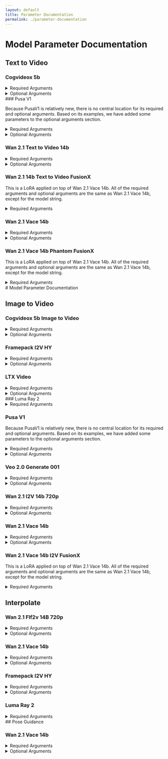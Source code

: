 ```yaml
---
layout: default
title: Parameter Documentation
permalink: ./parameter-documentation
---
```


# Model Parameter Documentation

## Text to Video

### Cogvideox 5b

<details>
    <summary>Required Arguments</summary>
    <table>
        <thead>
            <tr>
                <th>Name</th>
                <th>Type</th>
            <th>Description</th>
            </tr>
        </thead>
        <tbody>
            <tr>
            <td>prompt</td>
            <td>string</td>
            <td>Text prompt to guide generation</td>
            </tr>
            <tr>
            <td>model</td>
            <td>string</td>
            <td>"cogvideox-5b"</td>
            </tr>
        </tbody>
    </table>
</details>
<details>
    <summary>Optional Arguments</summary>
    <table>
        <thead>
            <tr>
            <th>Name</th>
            <th>Type</th>
            <th>Default Value</th>
            <th>Description</th>
            </tr>
        </thead>
        <tbody>
            <tr>
            <td>negative_prompt</td>
            <td>string</td>
            <td>""</td>
            <td>The prompt or prompts not to guide video generation. Ignored if guidance_scale is less than 1.</td>
            </tr>
            <tr>
            <td>height</td>
            <td>int</td>
            <td>480</td>
            <td>The height in pixels of the generated video.</td>
            </tr>
            <tr>
            <td>width</td>
            <td>int</td>
            <td>720</td>
            <td>The width in pixels of the generated video.</td>
            </tr>
            <tr>
            <td>num_frames</td>
            <td>int</td>
            <td>48</td>
            <td>Number of frames to generate.</td>
            </tr>
            <tr>
            <td>num_inference_steps</td>
            <td>int</td>
            <td>50</td>
            <td>The number of denoising steps. More steps can improve quality but are slower.</td>
            </tr>
            <tr>
            <td>timesteps</td>
            <td>list</td>
            <td></td>
            <td>Custom timesteps to use for the denoising process, must be in descending order.</td>
            </tr>
            <tr>
            <td>guidance_scale</td>
            <td>float</td>
            <td>7.0</td>
            <td>Classifier-Free Diffusion guidance scale. Higher values align the video more closely with the prompt.</td>
            </tr>
            <tr>
            <td>num_videos_per_prompt</td>
            <td>int</td>
            <td>1</td>
            <td>The number of videos to generate for each prompt.<br><br><strong>Note:</strong> Tio Magic Animation Framework currently only supports 1 video output</td>
            </tr>
            <tr>
            <td>generator</td>
            <td>torch.Generator</td>
            <td></td>
            <td>A torch.Generator or List[torch.Generator] to make generation deterministic.</td>
            </tr>
            <tr>
            <td>latents</td>
            <td>torch.FloatTensor</td>
            <td></td>
            <td>Pre-generated noisy latents to be used as inputs for generation.</td>
            </tr>
            <tr>
            <td>prompt_embeds</td>
            <td>torch.FloatTensor</td>
            <td></td>
            <td>Pre-generated text embeddings, used as an alternative to the 'prompt' argument.</td>
            </tr>
            <tr>
            <td>negative_prompt_embeds</td>
            <td>torch.FloatTensor</td>
            <td></td>
            <td>Pre-generated negative text embeddings, used as an alternative to the 'negative_prompt' argument.</td>
            </tr>
            <tr>
            <td>output_type</td>
            <td>str</td>
            <td>pil</td>
            <td>The output format of the generated video. Choose between 'pil' or 'np.array'.</td>
            </tr>
            <tr>
            <td>return_dict</td>
            <td>bool</td>
            <td>True</td>
            <td>Whether to return a StableDiffusionXLPipelineOutput object instead of a plain tuple.</td>
            </tr>
            <tr>
            <td>attention_kwargs</td>
            <td>dict</td>
            <td></td>
            <td>A kwargs dictionary passed to the AttentionProcessor.</td>
            </tr>
            <tr>
            <td>callback_on_step_end</td>
            <td>Callable</td>
            <td></td>
            <td>A function called at the end of each denoising step during inference.</td>
            </tr>
            <tr>
            <td>callback_on_step_end_tensor_inputs</td>
            <td>list</td>
            <td></td>
            <td>The list of tensor inputs for the callback_on_step_end function.</td>
            </tr>
            <tr>
            <td>max_sequence_length</td>
            <td>int</td>
            <td>226</td>
            <td>Maximum sequence length in the encoded prompt.</td>
            </tr>
        </tbody>
    </table>
</details>
### Pusa V1

Because PusaV1 is relatively new, there is no central location for its required and optional arguments. Based on its examples, we have added some parameters to the optional arguments section.

<details>
    <summary>Required Arguments</summary>
    <table>
    <thead>
    <tr>
    <th>Name</th>
    <th>Type</th>
    <th>Description</th>
    </tr>
    </thead>
    <tbody>
    <tr>
    <td>prompt</td>
    <td>string</td>
    <td>Text prompt to guide generation</td>
    </tr>
    <tr>
    <td>model</td>
    <td>string</td>
    <td>"pusa-v1"</td>
    </tr>
    </tbody>
    </table>
</details>

<details>
    <summary>Optional Arguments</summary>
    <table>
    <thead>
    <tr>
    <th>Name</th>
    <th>Type</th>
    <th>Default Value</th>
    <th>Description</th>
    </tr>
    </thead>
    <tbody>
    <tr>
    <td>negative_prompt</td>
    <td>string</td>
    <td>""</td>
    <td>The prompt or prompts not to guide video generation.</td>
    </tr>
    </tbody>
    </table>
</details>

### Wan 2.1 Text to Video 14b

<details>
    <summary>Required Arguments</summary>

    <table>
    <thead>
    <tr>
    <th>Name</th>
    <th>Type</th>
    <th>Description</th>
    </tr>
    </thead>
    <tbody>
    <tr>
    <td>prompt</td>
    <td>string</td>
    <td>Text prompt to guide generation</td>
    </tr>
    <tr>
    <td>model</td>
    <td>string</td>
    <td>"wan2.1-t2v-14b"</td>
    </tr>
    </tbody>
    </table>
</details>

<details>
    <summary>Optional Arguments</summary>

    <table>
    <thead>
    <tr>
    <th>Name</th>
    <th>Type</th>
    <th>Default Value</th>
    <th>Description</th>
    </tr>
    </thead>
    <tbody>
    <tr>
    <td>negative_prompt</td>
    <td>string</td>
    <td>""</td>
    <td>The prompt or prompts not to guide video generation. Ignored if guidance_scale is less than 1.</td>
    </tr>
    <tr>
    <td>height</td>
    <td>int</td>
    <td>480</td>
    <td>The height in pixels of the generated video.</td>
    </tr>
    <tr>
    <td>width</td>
    <td>int</td>
    <td>832</td>
    <td>The width in pixels of the generated video.</td>
    </tr>
    <tr>
    <td>num_frames</td>
    <td>int</td>
    <td>81</td>
    <td>Number of frames in the generated video</td>
    </tr>
    <tr>
    <td>num_inference_steps</td>
    <td>int</td>
    <td>50</td>
    <td>The number of denoising steps. More steps usually lead to higher quality at the expense of slower inference.</td>
    </tr>
    <tr>
    <td>guidance_scale</td>
    <td>float</td>
    <td>5.0</td>
    <td>Guidance scale for classifier-free diffusion. Higher values encourage generation to be closely linked to the text prompt.</td>
    </tr>
    <tr>
    <td>num_videos_per_prompt</td>
    <td>int</td>
    <td>1</td>
    <td>The number of videos to generate for each prompt.<br><br><strong>Note:</strong> Tio Magic Animation Framework currently only supports 1 video output</td>
    </tr>
    <tr>
    <td>generator</td>
    <td>torch.Generator</td>
    <td></td>
    <td>A torch.Generator or List[torch.Generator] to make generation deterministic.</td>
    </tr>
    <tr>
    <td>latents</td>
    <td>torch.FloatTensor</td>
    <td></td>
    <td>Pre-generated noisy latents to be used as inputs for generation.</td>
    </tr>
    <tr>
    <td>prompt_embeds</td>
    <td>torch.FloatTensor</td>
    <td></td>
    <td>Pre-generated text embeddings, used as an alternative to the 'prompt' argument.</td>
    </tr>
    <tr>
    <td>output_type</td>
    <td>str</td>
    <td>np</td>
    <td>The output format of the generated video. Choose between 'pil' or 'np.array'.</td>
    </tr>
    <tr>
    <td>return_dict</td>
    <td>bool</td>
    <td>True</td>
    <td>Whether to return a WanPipelineOutput object instead of a plain tuple.</td>
    </tr>
    <tr>
    <td>attention_kwargs</td>
    <td>dict</td>
    <td></td>
    <td>A kwargs dictionary passed to the AttentionProcessor.</td>
    </tr>
    <tr>
    <td>callback_on_step_end</td>
    <td>Callable</td>
    <td></td>
    <td>A function called at the end of each denoising step during inference.</td>
    </tr>
    <tr>
    <td>callback_on_step_end_tensor_inputs</td>
    <td>list</td>
    <td></td>
    <td>The list of tensor inputs for the callback_on_step_end function.</td>
    </tr>
    <tr>
    <td>max_sequence_length</td>
    <td>int</td>
    <td>512</td>
    <td>Maximum sequence length in the encoded prompt.</td>
    </tr>
    </tbody>
    </table>
</details>

### Wan 2.1 14b Text to Video FusionX
This is a LoRA applied on top of Wan 2.1 Vace 14b. All of the required arguments and optional arguments are the same as Wan 2.1 Vace 14b, except for the model string.
<details>
    <summary>Required Arguments</summary>
    <table>
    <thead>
    <tr>
    <th>Name</th>
    <th>Type</th>
    <th>Description</th>
    </tr>
    </thead>
    <tbody>
    <tr>
    <td>prompt</td>
    <td>string</td>
    <td>Text prompt to guide generation</td>
    </tr>
    <tr>
    <td>model</td>
    <td>string</td>
    <td>"wan2.1-14b-t2v-fusionx"</td>
    </tr>
    </tbody>
    </table>
</details>

### Wan 2.1 Vace 14b
<details>
    <summary>Required Arguments</summary>

    <table>
    <thead>
    <tr>
    <th>Name</th>
    <th>Type</th>
    <th>Description</th>
    </tr>
    </thead>
    <tbody>
    <tr>
    <td>prompt</td>
    <td>string</td>
    <td>Text prompt to guide generation</td>
    </tr>
    <tr>
    <td>model</td>
    <td>string</td>
    <td>"wan2.1-vace-14b"</td>
    </tr>
    </tbody>
    </table>
</details>

<details>
    <summary>Optional Arguments</summary>

    <table>
    <thead>
    <tr>
    <th>Name</th>
    <th>Type</th>
    <th>Default Value</th>
    <th>Description</th>
    </tr>
    </thead>
    <tbody>
    <tr>
    <td>negative_prompt</td>
    <td>string</td>
    <td>""</td>
    <td>The prompt or prompts not to guide video generation. Ignored if guidance_scale is less than 1.</td>
    </tr>
    <tr>
    <td>height</td>
    <td>int</td>
    <td>480</td>
    <td>The height in pixels of the generated video.</td>
    </tr>
    <tr>
    <td>width</td>
    <td>int</td>
    <td>832</td>
    <td>The width in pixels of the generated video.</td>
    </tr>
    <tr>
    <td>conditioning_scale</td>
    <td>float</td>
    <td>1.0</td>
    <td>The scale applied to the control conditioning latent stream. Can be a float, List[float], or torch.Tensor.</td>
    </tr>
    <tr>
    <td>num_frames</td>
    <td>int</td>
    <td>81</td>
    <td>Number of frames in the generated video</td>
    </tr>
    <tr>
    <td>num_inference_steps</td>
    <td>int</td>
    <td>50</td>
    <td>The number of denoising steps. More steps usually lead to higher quality at the expense of slower inference.</td>
    </tr>
    <tr>
    <td>guidance_scale</td>
    <td>float</td>
    <td>5.0</td>
    <td>Guidance scale for classifier-free diffusion. Higher values encourage generation to be closely linked to the text prompt.</td>
    </tr>
    <tr>
    <td>num_videos_per_prompt</td>
    <td>int</td>
    <td>1</td>
    <td>The number of videos to generate for each prompt.<br><br><strong>Note:</strong> Tio Magic Animation Framework currently only supports 1 video output</td>
    </tr>
    <tr>
    <td>generator</td>
    <td>torch.Generator</td>
    <td></td>
    <td>A torch.Generator or List[torch.Generator] to make generation deterministic.</td>
    </tr>
    <tr>
    <td>latents</td>
    <td>torch.FloatTensor</td>
    <td></td>
    <td>Pre-generated noisy latents to be used as inputs for generation.</td>
    </tr>
    <tr>
    <td>prompt_embeds</td>
    <td>torch.FloatTensor</td>
    <td></td>
    <td>Pre-generated text embeddings, used as an alternative to the 'prompt' argument.</td>
    </tr>
    <tr>
    <td>output_type</td>
    <td>str</td>
    <td>np</td>
    <td>The output format of the generated video. Choose between 'pil' or 'np.array'.</td>
    </tr>
    <tr>
    <td>return_dict</td>
    <td>bool</td>
    <td>True</td>
    <td>Whether to return a WanPipelineOutput object instead of a plain tuple.</td>
    </tr>
    <tr>
    <td>attention_kwargs</td>
    <td>dict</td>
    <td></td>
    <td>A kwargs dictionary passed to the AttentionProcessor.</td>
    </tr>
    <tr>
    <td>callback_on_step_end</td>
    <td>Callable</td>
    <td></td>
    <td>A function called at the end of each denoising step during inference.</td>
    </tr>
    <tr>
    <td>callback_on_step_end_tensor_inputs</td>
    <td>list</td>
    <td></td>
    <td>The list of tensor inputs for the callback_on_step_end function.</td>
    </tr>
    <tr>
    <td>max_sequence_length</td>
    <td>int</td>
    <td>512</td>
    <td>Maximum sequence length in the encoded prompt.</td>
    </tr>
    <tr>
        <td>flow_shift</td>
        <td>float</td>
        <td>3.0</td>
        <td>A value that estimates motion between two frames. A larger flow shift focuses on high motion or transformation. A smaller flow shift focuses on stability.</td>
    </tr>
    </tbody>
    </table>
</details>

### Wan 2.1 Vace 14b Phantom FusionX

This is a LoRA applied on top of Wan 2.1 Vace 14b. All of the required arguments and optional arguments are the same as Wan 2.1 Vace 14b, except for the model string.

<details>
    <summary>Required Arguments</summary>

    <table>
    <thead>
    <tr>
    <th>Name</th>
    <th>Type</th>
    <th>Description</th>
    </tr>
    </thead>
    <tbody>
    <tr>
    <td>prompt</td>
    <td>string</td>
    <td>Text prompt to guide generation</td>
    </tr>
    <tr>
    <td>model</td>
    <td>string</td>
    <td>"wan2.1-vace-14b-phantom-fusionx"</td>
    </tr>
    </tbody>
    </table>
</details>
# Model Parameter Documentation

## Image to Video

### Cogvideox 5b Image to Video

<details>
    <summary>Required Arguments</summary>

    <table>
    <thead>
    <tr>
    <th>Name</th>
    <th>Type</th>
    <th>Description</th>
    </tr>
    </thead>
    <tbody>
    <tr>
    <td>prompt</td>
    <td>string</td>
    <td>Text prompt to guide generation</td>
    </tr>
    <tr>
    <td>image</td>
    <td>string</td>
    <td>Local path or URL to input image.<br><strong>Note:</strong> this model only supports 720 x 480 resolution. Unlike other model implementations, we do not autofix the video to be in the resolution of the given image.</td>
    </tr>
    <tr>
    <td>model</td>
    <td>string</td>
    <td>"cogvideox-5b-image-to-video"</td>
    </tr>
    </tbody>
    </table>
</details>

<details>
    <summary>Optional Arguments</summary>

    <table>
    <thead>
    <tr>
    <th>Name</th>
    <th>Type</th>
    <th>Default Value</th>
    <th>Description</th>
    </tr>
    </thead>
    <tbody>
    <tr>
    <td>negative_prompt</td>
    <td>string</td>
    <td>""</td>
    <td>The prompt or prompts not to guide video generation. Ignored if guidance_scale is less than 1.</td>
    </tr>
    <tr>
    <td>height</td>
    <td>int</td>
    <td>480</td>
    <td>The height in pixels of the generated video.</td>
    </tr>
    <tr>
    <td>width</td>
    <td>int</td>
    <td>720</td>
    <td>The width in pixels of the generated video.</td>
    </tr>
    <tr>
    <td>num_frames</td>
    <td>int</td>
    <td>48</td>
    <td>Number of frames to generate.</td>
    </tr>
    <tr>
    <td>num_inference_steps</td>
    <td>int</td>
    <td>50</td>
    <td>The number of denoising steps. More steps can improve quality but are slower.</td>
    </tr>
    <tr>
    <td>timesteps</td>
    <td>list</td>
    <td></td>
    <td>Custom timesteps to use for the denoising process, must be in descending order.</td>
    </tr>
    <tr>
    <td>guidance_scale</td>
    <td>float</td>
    <td>7.0</td>
    <td>Classifier-Free Diffusion guidance scale. Higher values align the video more closely with the prompt.</td>
    </tr>
    <tr>
    <td>num_videos_per_prompt</td>
    <td>int</td>
    <td>1</td>
    <td>The number of videos to generate for each prompt.<br><br><strong>Note:</strong> Tio Magic Animation Framework currently only supports 1 video output</td>
    </tr>
    <tr>
    <td>generator</td>
    <td>torch.Generator</td>
    <td></td>
    <td>A torch.Generator or List[torch.Generator] to make generation deterministic.</td>
    </tr>
    <tr>
    <td>latents</td>
    <td>torch.FloatTensor</td>
    <td></td>
    <td>Pre-generated noisy latents to be used as inputs for generation.</td>
    </tr>
    <tr>
    <td>prompt_embeds</td>
    <td>torch.FloatTensor</td>
    <td></td>
    <td>Pre-generated text embeddings, used as an alternative to the 'prompt' argument.</td>
    </tr>
    <tr>
    <td>negative_prompt_embeds</td>
    <td>torch.FloatTensor</td>
    <td></td>
    <td>Pre-generated negative text embeddings, used as an alternative to the 'negative_prompt' argument.</td>
    </tr>
    <tr>
    <td>output_type</td>
    <td>str</td>
    <td>pil</td>
    <td>The output format of the generated video. Choose between 'pil' or 'np.array'.</td>
    </tr>
    <tr>
    <td>return_dict</td>
    <td>bool</td>
    <td>True</td>
    <td>Whether to return a StableDiffusionXLPipelineOutput object instead of a plain tuple.</td>
    </tr>
    <tr>
    <td>attention_kwargs</td>
    <td>dict</td>
    <td></td>
    <td>A kwargs dictionary passed to the AttentionProcessor.</td>
    </tr>
    <tr>
    <td>callback_on_step_end</td>
    <td>Callable</td>
    <td></td>
    <td>A function called at the end of each denoising step during inference.</td>
    </tr>
    <tr>
    <td>callback_on_step_end_tensor_inputs</td>
    <td>list</td>
    <td></td>
    <td>The list of tensor inputs for the callback_on_step_end function.</td>
    </tr>
    <tr>
    <td>max_sequence_length</td>
    <td>int</td>
    <td>226</td>
    <td>Maximum sequence length in the encoded prompt.</td>
    </tr>
    </tbody>
    </table>
</details>

### Framepack I2V HY

<details>
    <summary>Required Arguments</summary>

    <table>
    <thead>
    <tr>
    <th>Name</th>
    <th>Type</th>
    <th>Description</th>
    </tr>
    </thead>
    <tbody>
    <tr>
    <td>prompt</td>
    <td>string</td>
    <td>Text prompt to guide generation</td>
    </tr>
    <tr>
    <td>image</td>
    <td>string</td>
    <td>Local path or URL to input image.</td>
    </tr>
    <tr>
    <td>model</td>
    <td>string</td>
    <td>"framepack-i2v-hy"</td>
    </tr>
    </tbody>
    </table>
</details>

<details>
    <summary>Optional Arguments</summary>

    <table>
    <thead>
    <tr>
    <th>Name</th>
    <th>Type</th>
    <th>Default Value</th>
    <th>Description</th>
    </tr>
    </thead>
    <tbody>
    <tr>
    <td>prompt_2</td>
    <td>string</td>
    <td>""</td>
    <td>A secondary prompt for the second text encoder; defaults to the main prompt if not provided.</td>
    </tr>
    <tr>
    <td>negative_prompt</td>
    <td>string</td>
    <td>""</td>
    <td>The prompt or prompts not to guide video generation. Ignored if guidance_scale is less than 1.</td>
    </tr>
    <tr>
    <td>negative_prompt2</td>
    <td>string</td>
    <td>""</td>
    <td>A secondary negative prompt for the second text encoder.</td>
    </tr>
    <tr>
    <td>height</td>
    <td>int</td>
    <td>720</td>
    <td>The height in pixels of the generated video.</td>
    </tr>
    <tr>
    <td>width</td>
    <td>int</td>
    <td>1280</td>
    <td>The width in pixels of the generated video.</td>
    </tr>
    <tr>
    <td>num_frames</td>
    <td>int</td>
    <td>129</td>
    <td>Number of frames to generate.</td>
    </tr>
    <tr>
    <td>num_inference_steps</td>
    <td>int</td>
    <td>50</td>
    <td>The number of denoising steps. More steps can improve quality but are slower.</td>
    </tr>
    <tr>
    <td>sigmas</td>
    <td>list</td>
    <td></td>
    <td>Custom sigmas for the denoising scheduler.</td>
    </tr>
    <tr>
    <td>true_cfg_scale</td>
    <td>float</td>
    <td>1.0</td>
    <td>Enables true classifier-free guidance when > 1.0.</td>
    </tr>
    <tr>
    <td>guidance_scale</td>
    <td>float</td>
    <td>6.0</td>
    <td>Guidance scale to control how closely the video adheres to the prompt.</td>
    </tr>
    <tr>
    <td>num_videos_per_prompt</td>
    <td>int</td>
    <td>1</td>
    <td>The number of videos to generate for each prompt.<br><br><strong>Note:</strong> Tio Magic Animation Framework currently only supports 1 video output</td>
    </tr>
    <tr>
    <td>generator</td>
    <td>torch.Generator</td>
    <td></td>
    <td>A torch.Generator or List[torch.Generator] to make generation deterministic.</td>
    </tr>
    <tr>
    <td>image_latents</td>
    <td>torch.Tensor</td>
    <td></td>
    <td>Pre-encoded image latents, bypassing the VAE for the first image.</td>
    </tr>
    <tr>
    <td>last_image_latents</td>
    <td>torch.Tensor</td>
    <td></td>
    <td>Pre-encoded image latents, bypassing the VAE for the last image.</td>
    </tr>
    <tr>
    <td>prompt_embeds</td>
    <td>torch.Tensor</td>
    <td></td>
    <td>Pre-generated text embeddings, an alternative to 'prompt'.</td>
    </tr>
    <tr>
    <td>pooled_prompt_embeds</td>
    <td>torch.FloatTensor</td>
    <td></td>
    <td>Pre-generated pooled text embeddings.</td>
    </tr>
    <tr>
    <td>negative_prompt_embeds</td>
    <td>torch.FloatTensor</td>
    <td></td>
    <td>Pre-generated negative text embeddings, an alternative to 'negative_prompt'.</td>
    </tr>
    <tr>
    <td>output_type</td>
    <td>str</td>
    <td>pil</td>
    <td>The output format of the generated video. Choose between 'pil' or 'np.array'.</td>
    </tr>
    <tr>
    <td>return_dict</td>
    <td>bool</td>
    <td>True</td>
    <td>Whether to return a HunyuanVideoFramepackPipelineOutput object instead of a plain tuple.</td>
    </tr>
    <tr>
    <td>attention_kwargs</td>
    <td>dict</td>
    <td></td>
    <td>A kwargs dictionary passed to the AttentionProcessor.</td>
    </tr>
    <tr>
    <td>clip_skip</td>
    <td>int</td>
    <td></td>
    <td>Number of final layers to skip from the CLIP model.</td>
    </tr>
    <tr>
    <td>callback_on_step_end</td>
    <td>Callable</td>
    <td></td>
    <td>A function called at the end of each denoising step during inference.</td>
    </tr>
    <tr>
    <td>callback_on_step_end_tensor_inputs</td>
    <td>list</td>
    <td></td>
    <td>The list of tensor inputs for the callback_on_step_end function.</td>
    </tr>
    </tbody>
    </table>
</details>

### LTX Video

<details>
    <summary>Required Arguments</summary>

    <table>
    <thead>
    <tr>
    <th>Name</th>
    <th>Type</th>
    <th>Description</th>
    </tr>
    </thead>
    <tbody>
    <tr>
    <td>prompt</td>
    <td>string</td>
    <td>Text prompt to guide generation</td>
    </tr>
    <tr>
    <td>image</td>
    <td>string</td>
    <td>Local path or URL to input image.</td>
    </tr>
    <tr>
    <td>model</td>
    <td>string</td>
    <td>"ltx-video"</td>
    </tr>
    </tbody>
    </table>
</details>

<details>
    <summary>Optional Arguments</summary>

    <table>
    <thead>
    <tr>
    <th>Name</th>
    <th>Type</th>
    <th>Default Value</th>
    <th>Description</th>
    </tr>
    </thead>
    <tbody>
    <tr>
    <td>negative_prompt</td>
    <td>string</td>
    <td>""</td>
    <td>The prompt to avoid during video generation.</td>
    </tr>
    <tr>
    <td>height</td>
    <td>int</td>
    <td>512</td>
    <td>The height in pixels of the generated video.</td>
    </tr>
    <tr>
    <td>width</td>
    <td>int</td>
    <td>704</td>
    <td>The width in pixels of the generated video.</td>
    </tr>
    <tr>
    <td>num_frames</td>
    <td>int</td>
    <td>161</td>
    <td>Number of frames to generate.</td>
    </tr>
    <tr>
    <td>num_inference_steps</td>
    <td>int</td>
    <td>50</td>
    <td>The number of denoising steps. More steps can improve quality but are slower.</td>
    </tr>
    <tr>
    <td>timesteps</td>
    <td>list</td>
    <td></td>
    <td>Custom timesteps for the denoising process in descending order.</td>
    </tr>
    <tr>
    <td>guidance_scale</td>
    <td>float</td>
    <td>3.0</td>
    <td>Scale for classifier-free guidance.</td>
    </tr>
    <tr>
    <td>num_videos_per_prompt</td>
    <td>int</td>
    <td>1</td>
    <td>The number of videos to generate for each prompt.<br><br><strong>Note:</strong> Tio Magic Animation Framework currently only supports 1 video output</td>
    </tr>
    <tr>
    <td>generator</td>
    <td>torch.Generator</td>
    <td></td>
    <td>A torch.Generator to make generation deterministic.</td>
    </tr>
    <tr>
    <td>latents</td>
    <td>torch.Tensor</td>
    <td></td>
    <td>Pre-generated noisy latents.</td>
    </tr>
    <tr>
    <td>prompt_embeds</td>
    <td>torch.Tensor</td>
    <td></td>
    <td>Pre-generated text embeddings, an alternative to 'prompt'.</td>
    </tr>
    <tr>
    <td>promt_attension_mask</td>
    <td>torch.Tensor</td>
    <td></td>
    <td>Pre-generated attention mask for text embeddings.</td>
    </tr>
    <tr>
    <td>negative_prompt_embeds</td>
    <td>torch.FloatTensor</td>
    <td></td>
    <td>Pre-generated negative text embeddings.</td>
    </tr>
    <tr>
    <td>negative_prompt_attension_mask</td>
    <td>torch.FloatTensor</td>
    <td></td>
    <td>Pre-generated attention mask for negative text embeddings.</td>
    </tr>
    <tr>
    <td>decode_timestep</td>
    <td>float</td>
    <td>0.0</td>
    <td>The timestep at which the generated video is decoded.</td>
    </tr>
    <tr>
    <td>decode_noise_scale</td>
    <td>float</td>
    <td>None</td>
    <td>Interpolation factor between random noise and denoised latents at decode time.</td>
    </tr>
    <tr>
    <td>output_type</td>
    <td>str</td>
    <td>pil</td>
    <td>The output format of the generated video. Choose between 'pil' or 'np.array'.</td>
    </tr>
    <tr>
    <td>return_dict</td>
    <td>bool</td>
    <td>True</td>
    <td>Whether to return a LTXPipelineOutput object instead of a plain tuple.</td>
    </tr>
    <tr>
    <td>attention_kwargs</td>
    <td>dict</td>
    <td></td>
    <td>A kwargs dictionary passed to the AttentionProcessor.</td>
    </tr>
    <tr>
    <td>callback_on_step_end</td>
    <td>Callable</td>
    <td></td>
    <td>A function called at the end of each denoising step during inference.</td>
    </tr>
    <tr>
    <td>callback_on_step_end_tensor_inputs</td>
    <td>list</td>
    <td></td>
    <td>The list of tensor inputs for the callback_on_step_end function.</td>
    </tr>
    <tr>
    <td>max_sequence_length</td>
    <td>int</td>
    <td>128</td>
    <td>Maximum sequence length for the prompt.</td>
    </tr>
    </tbody>
    </table>
</details>
### Luma Ray 2

<details>
    <summary>Required Arguments</summary>

    <table>
    <thead>
    <tr>
    <th>Name</th>
    <th>Type</th>
    <th>Description</th>
    </tr>
    </thead>
    <tbody>
    <tr>
    <td>prompt</td>
    <td>string</td>
    <td>Text prompt to guide generation</td>
    </tr>
    <tr>
    <td>image</td>
    <td>string</td>
    <td>URL to input image. <strong>Note that Luma does not accept local files.</strong></td>
    </tr>
    <tr>
    <td>model</td>
    <td>string</td>
    <td>"luma-ray-2"</td>
    </tr>
    </tbody>
    </table>
</details>

### Pusa V1

Because PusaV1 is relatively new, there is no central location for its required and optional arguments. Based on its examples, we have added some parameters to the optional arguments section.

<details>
    <summary>Required Arguments</summary>

    <table>
    <thead>
    <tr>
    <th>Name</th>
    <th>Type</th>
    <th>Description</th>
    </tr>
    </thead>
    <tbody>
    <tr>
    <td>prompt</td>
    <td>string</td>
    <td>Text prompt to guide generation</td>
    </tr>
    <tr>
    <td>image</td>
    <td>string</td>
    <td>Local path or URL to input image.</td>
    </tr>
    <tr>
    <td>model</td>
    <td>string</td>
    <td>"pusa-v1"</td>
    </tr>
    </tbody>
    </table>
</details>

<details>
    <summary>Optional Arguments</summary>

    <table>
    <thead>
    <tr>
    <th>Name</th>
    <th>Type</th>
    <th>Default Value</th>
    <th>Description</th>
    </tr>
    </thead>
    <tbody>
    <tr>
    <td>negative_prompt</td>
    <td>string</td>
    <td>""</td>
    <td>The prompt or prompts not to guide video generation. Ignored if guidance_scale is less than 1.</td>
    </tr>
    <tr>
    <td>cond_position</td>
    <td>str</td>
    <td>"0"</td>
    <td>Comma-separated list of frame indices for conditioning. You can use any position from 0 to 20.</td>
    </tr>
    <tr>
    <td>noise_multipliers</td>
    <td>str</td>
    <td>"0.0"</td>
    <td>Comma-separated noise multipliers for conditioning frames. A value of 0 means the condition image is used as totally clean, higher value means adding more noise.<br><br>For I2V, you can use 0.2 or any from 0 to 1.<br><br>For Start-End-Frame, you can use 0.2,0.4, or any from 0 to 1.</td>
    </tr>
    <tr>
    <td>lora_alpha</td>
    <td>float</td>
    <td>1.0</td>
    <td>A bigger alpha would bring more temporal consistency (i.e., make generated frames more like the conditioning part), but may also cause small motion or even collapse. We recommend using a value around 1 to 2.</td>
    </tr>
    <tr>
    <td>num_inference_steps</td>
    <td>int</td>
    <td>30</td>
    <td>The number of denoising steps. More steps can improve quality but are slower.</td>
    </tr>
    <tr>
    <td>num_frames</td>
    <td>int</td>
    <td>81</td>
    <td></td>
    </tr>
    </tbody>
    </table>
</details>

### Veo 2.0 Generate 001
<details>
    <summary>Required Arguments</summary>

    <table>
    <thead>
    <tr>
    <th>Name</th>
    <th>Type</th>
    <th>Description</th>
    </tr>
    </thead>
    <tbody>
    <tr>
    <td>prompt</td>
    <td>string</td>
    <td>Text prompt to guide generation</td>
    </tr>
    <tr>
    <td>image</td>
    <td>string</td>
    <td>Local path or URL to input image.</td>
    </tr>
    <tr>
    <td>model</td>
    <td>string</td>
    <td>"veo-2.0-generate-002"</td>
    </tr>
    </tbody>
    </table>
</details>

<details>
    <summary>Optional Arguments</summary>

    <table>
    <thead>
    <tr>
    <th>Name</th>
    <th>Type</th>
    <th>Default Value</th>
    <th>Description</th>
    </tr>
    </thead>
    <tbody>
    <tr>
    <td>negativePrompt</td>
    <td>string</td>
    <td>""</td>
    <td>Text string that describes anything you want to discourage the model from generating</td>
    </tr>
    <tr>
    <td>aspectRatio</td>
    <td>str</td>
    <td>"16:9"</td>
    <td>Defines the aspect ratio of the generated videos. Accepts '16:9' (landscape) or '9:16' (portrait).</td>
    </tr>
    <tr>
    <td>personGeneration</td>
    <td>str</td>
    <td>"allow_adult"</td>
    <td>Controls whether people or face generation is allowed. Accepts 'allow_adult' or 'disallow'.</td>
    </tr>
    <tr>
    <td>numberOfVideos</td>
    <td>int</td>
    <td>1</td>
    <td>The number of videos to generate for each prompt.<br><br><strong>Note:</strong> Tio Magic Animation Framework currently only supports 1 video output</td>
    </tr>
    <tr>
    <td>durationSeconds</td>
    <td>int</td>
    <td>8</td>
    <td>Veo 2 only. Length of each output video in seconds, between 5 and 8</td>
    </tr>
    </tbody>
    </table>
</details>

### Wan 2.1 I2V 14b 720p
<details>
    <summary>Required Arguments</summary>

    <table>
    <thead>
    <tr>
    <th>Name</th>
    <th>Type</th>
    <th>Description</th>
    </tr>
    </thead>
    <tbody>
    <tr>
    <td>prompt</td>
    <td>string</td>
    <td>Text prompt to guide generation</td>
    </tr>
    <tr>
    <td>image</td>
    <td>string</td>
    <td>Local path or URL to input image.</td>
    </tr>
    <tr>
    <td>model</td>
    <td>string</td>
    <td>"wan2.1-i2v-14b-720p"</td>
    </tr>
    </tbody>
    </table>
</details>

<details>
    <summary>Optional Arguments</summary>

    Wan vace supports flow shift, which is a value that estimates motion between two frames. A larger flow shift focuses on high motion or transformation. A smaller flow shift focuses on stability. The default for Pose Guidance is 3.0. Flow shift is calculated and loaded in the load_models stage. If you want to adjust flow shift, you must change the value in the load_models method, stop the app on Modal, and re-load the model.

    <table>
    <thead>
    <tr>
    <th>Name</th>
    <th>Type</th>
    <th>Default Value</th>
    <th>Description</th>
    </tr>
    </thead>
    <tbody>
    <tr>
    <td>negative_prompt</td>
    <td>string</td>
    <td>""</td>
    <td>The prompt or prompts not to guide video generation. Ignored if guidance_scale is less than 1.</td>
    </tr>
    <tr>
    <td>height</td>
    <td>int</td>
    <td>480</td>
    <td>The height in pixels of the generated video.</td>
    </tr>
    <tr>
    <td>width</td>
    <td>int</td>
    <td>832</td>
    <td>The width in pixels of the generated video.</td>
    </tr>
    <tr>
    <td>conditioning_scale</td>
    <td>float</td>
    <td>1.0</td>
    <td>The scale applied to the control conditioning latent stream. Can be a float, List[float], or torch.Tensor.</td>
    </tr>
    <tr>
    <td>num_frames</td>
    <td>int</td>
    <td>81</td>
    <td>Number of frames in the generated video</td>
    </tr>
    <tr>
    <td>num_inference_steps</td>
    <td>int</td>
    <td>50</td>
    <td>The number of denoising steps. More steps usually lead to higher quality at the expense of slower inference.</td>
    </tr>
    <tr>
    <td>guidance_scale</td>
    <td>float</td>
    <td>5.0</td>
    <td>Guidance scale for classifier-free diffusion. Higher values encourage generation to be closely linked to the text prompt.</td>
    </tr>
    <tr>
    <td>num_videos_per_prompt</td>
    <td>int</td>
    <td>1</td>
    <td>The number of videos to generate for each prompt.<br><br><strong>Note:</strong> Tio Magic Animation Framework currently only supports 1 video output</td>
    </tr>
    <tr>
    <td>generator</td>
    <td>torch.Generator</td>
    <td></td>
    <td>A torch.Generator or List[torch.Generator] to make generation deterministic.</td>
    </tr>
    <tr>
    <td>latents</td>
    <td>torch.FloatTensor</td>
    <td></td>
    <td>Pre-generated noisy latents to be used as inputs for generation.</td>
    </tr>
    <tr>
    <td>prompt_embeds</td>
    <td>torch.FloatTensor</td>
    <td></td>
    <td>Pre-generated text embeddings, used as an alternative to the 'prompt' argument.</td>
    </tr>
    <tr>
    <td>negative_prompt_embeds</td>
    <td>torch.Tensor</td>
    <td></td>
    <td>Pre-generated negative text embeddings, used as an alternative to the 'negative_prompt' argument.</td>
    </tr>
    <tr>
    <td>image_embeds</td>
    <td>torch.Tensor</td>
    <td></td>
    <td>Pre-generated image embeddings, used as an alternative to the 'image' argument.</td>
    </tr>
    <tr>
    <td>output_type</td>
    <td>str</td>
    <td>np</td>
    <td>The output format of the generated video. Choose between 'pil' or 'np.array'.</td>
    </tr>
    <tr>
    <td>return_dict</td>
    <td>bool</td>
    <td>True</td>
    <td>Whether to return a WanPipelineOutput object instead of a plain tuple.</td>
    </tr>
    <tr>
    <td>attention_kwargs</td>
    <td>dict</td>
    <td></td>
    <td>A kwargs dictionary passed to the AttentionProcessor.</td>
    </tr>
    <tr>
    <td>callback_on_step_end</td>
    <td>Callable</td>
    <td></td>
    <td>A function called at the end of each denoising step during inference.</td>
    </tr>
    <tr>
    <td>callback_on_step_end_tensor_inputs</td>
    <td>list</td>
    <td></td>
    <td>The list of tensor inputs for the callback_on_step_end function.</td>
    </tr>
    <tr>
    <td>max_sequence_length</td>
    <td>int</td>
    <td>512</td>
    <td>Maximum sequence length in the encoded prompt.</td>
    </tr>
    </tbody>
    </table>
</details>

### Wan 2.1 Vace 14b

<details>
    <summary>Required Arguments</summary>

    <table>
    <thead>
    <tr>
    <th>Name</th>
    <th>Type</th>
    <th>Description</th>
    </tr>
    </thead>
    <tbody>
    <tr>
    <td>prompt</td>
    <td>string</td>
    <td>Text prompt to guide generation</td>
    </tr>
    <tr>
    <td>image</td>
    <td>string</td>
    <td>Local path or URL to input image.</td>
    </tr>
    <tr>
    <td>model</td>
    <td>string</td>
    <td>"wan2.1-vace-14b"</td>
    </tr>
    </tbody>
    </table>
</details>

<details>
    <summary>Optional Arguments</summary>
    <table>
    <thead>
    <tr>
    <th>Name</th>
    <th>Type</th>
    <th>Default Value</th>
    <th>Description</th>
    </tr>
    </thead>
    <tbody>
    <tr>
    <td>negative_prompt</td>
    <td>string</td>
    <td>""</td>
    <td>The prompt or prompts not to guide video generation. Ignored if guidance_scale is less than 1.</td>
    </tr>
    <tr>
    <td>video</td>
    <td>list</td>
    <td></td>
    <td>The input video (List[PIL.Image.Image]) to be used as a starting point for the generation.<br><br><strong>Note:</strong> this is created in _process_payload for you.</td>
    </tr>
    <tr>
    <td>mask</td>
    <td>list</td>
    <td></td>
    <td>The input mask (List[PIL.Image.Image]) that defines which video regions to condition on (black) and which to generate (white).<br><br><strong>Note:</strong> this is created in process_payload for you.</td>
    </tr>
    <tr>
    <td>reference_images</td>
    <td>list</td>
    <td></td>
    <td>A list of one or more reference images (List[PIL.Image.Image]) as extra conditioning for the generation.</td>
    </tr>
    <tr>
    <td>height</td>
    <td>int</td>
    <td>480</td>
    <td>The height in pixels of the generated video.</td>
    </tr>
    <tr>
    <td>width</td>
    <td>int</td>
    <td>832</td>
    <td>The width in pixels of the generated video.</td>
    </tr>
    <tr>
    <td>num_frames</td>
    <td>int</td>
    <td>81</td>
    <td>Number of frames in the generated video</td>
    </tr>
    <tr>
    <td>num_inference_steps</td>
    <td>int</td>
    <td>50</td>
    <td>The number of denoising steps. More steps usually lead to higher quality at the expense of slower inference.</td>
    </tr>
    <tr>
    <td>guidance_scale</td>
    <td>float</td>
    <td>5.0</td>
    <td>Guidance scale for classifier-free diffusion. Higher values encourage generation to be closely linked to the text prompt.</td>
    </tr>
    <tr>
    <td>num_videos_per_prompt</td>
    <td>int</td>
    <td>1</td>
    <td>The number of videos to generate for each prompt.<br><br><strong>Note:</strong> Tio Magic Animation Framework currently only supports 1 video output</td>
    </tr>
    <tr>
    <td>generator</td>
    <td>torch.Generator</td>
    <td></td>
    <td>A torch.Generator or List[torch.Generator] to make generation deterministic.</td>
    </tr>
    <tr>
    <td>latents</td>
    <td>torch.FloatTensor</td>
    <td></td>
    <td>Pre-generated noisy latents to be used as inputs for generation.</td>
    </tr>
    <tr>
    <td>prompt_embeds</td>
    <td>torch.FloatTensor</td>
    <td></td>
    <td>Pre-generated text embeddings, used as an alternative to the 'prompt' argument.</td>
    </tr>
    <tr>
    <td>output_type</td>
    <td>str</td>
    <td>np</td>
    <td>The output format of the generated video. Choose between 'pil' or 'np.array'.</td>
    </tr>
    <tr>
    <td>return_dict</td>
    <td>bool</td>
    <td>True</td>
    <td>Whether to return a WanPipelineOutput object instead of a plain tuple.</td>
    </tr>
    <tr>
    <td>attention_kwargs</td>
    <td>dict</td>
    <td></td>
    <td>A kwargs dictionary passed to the AttentionProcessor.</td>
    </tr>
    <tr>
    <td>callback_on_step_end</td>
    <td>Callable</td>
    <td></td>
    <td>A function called at the end of each denoising step during inference.</td>
    </tr>
    <tr>
    <td>callback_on_step_end_tensor_inputs</td>
    <td>list</td>
    <td></td>
    <td>The list of tensor inputs for the callback_on_step_end function.</td>
    </tr>
    <tr>
    <td>max_sequence_length</td>
    <td>int</td>
    <td>512</td>
    <td>Maximum sequence length in the encoded prompt.</td>
    </tr>
    <tr>
        <td>flow_shift</td>
        <td>float</td>
        <td>5.0</td>
        <td>A value that estimates motion between two frames. A larger flow shift focuses on high motion or transformation. A smaller flow shift focuses on stability.</td>
    </tr>
    </tbody>
    </table>
</details>

### Wan 2.1 Vace 14b I2V FusionX

This is a LoRA applied on top of Wan 2.1 Vace 14b. All of the required arguments and optional arguments are the same as Wan 2.1 Vace 14b, except for the model string.

<details>
    <summary>Required Arguments</summary>
    <table>
    <thead>
    <tr>
    <th>Name</th>
    <th>Type</th>
    <th>Description</th>
    </tr>
    </thead>
    <tbody>
    <tr>
    <td>prompt</td>
    <td>string</td>
    <td>Text prompt to guide generation</td>
    </tr>
    <tr>
    <td>image</td>
    <td>string</td>
    <td>Local path or URL to input image.</td>
    </tr>
    <tr>
    <td>model</td>
    <td>string</td>
    <td>"wan2.1-vace-14b-i2v-fusionx"</td>
    </tr>
    </tbody>
    </table>
</details>

## Interpolate

### Wan 2.1 Flf2v 14B 720p
<details>
    <summary>Required Arguments</summary>

    <table>
    <thead>
    <tr>
    <th>Name</th>
    <th>Type</th>
    <th>Description</th>
    </tr>
    </thead>
    <tbody>
    <tr>
    <td>prompt</td>
    <td>string</td>
    <td>Text prompt to guide generation</td>
    </tr>
    <tr>
    <td>first_frame</td>
    <td>string</td>
    <td>Local path or URL to first frame image.</td>
    </tr>
    <tr>
    <td>last_frame</td>
    <td>string</td>
    <td>Local path or URL to last frame image</td>
    </tr>
    <tr>
    <td>model</td>
    <td>string</td>
    <td>"wan2.1-flf2v-14b-720p"</td>
    </tr>
    </tbody>
    </table>
</details>

<details>
    <summary>Optional Arguments</summary>

    <table>
    <thead>
    <tr>
    <th>Name</th>
    <th>Type</th>
    <th>Default Value</th>
    <th>Description</th>
    </tr>
    </thead>
    <tbody>
    <tr>
    <td>negative_prompt</td>
    <td>string</td>
    <td>""</td>
    <td>The prompt or prompts not to guide video generation. Ignored if guidance_scale is less than 1.</td>
    </tr>
    <tr>
    <td>height</td>
    <td>int</td>
    <td>480</td>
    <td>The height in pixels of the generated video.</td>
    </tr>
    <tr>
    <td>width</td>
    <td>int</td>
    <td>832</td>
    <td>The width in pixels of the generated video.</td>
    </tr>
    <tr>
    <td>num_frames</td>
    <td>int</td>
    <td>81</td>
    <td>Number of frames in the generated video</td>
    </tr>
    <tr>
    <td>num_inference_steps</td>
    <td>int</td>
    <td>50</td>
    <td>The number of denoising steps. More steps usually lead to higher quality at the expense of slower inference.</td>
    </tr>
    <tr>
    <td>guidance_scale</td>
    <td>float</td>
    <td>5.0</td>
    <td>Guidance scale for classifier-free diffusion. Higher values encourage generation to be closely linked to the text prompt.</td>
    </tr>
    <tr>
    <td>num_videos_per_prompt</td>
    <td>int</td>
    <td>1</td>
    <td>The number of videos to generate for each prompt.<br><br><strong>Note:</strong> Tio Magic Animation Framework currently only supports 1 video output</td>
    </tr>
    <tr>
    <td>generator</td>
    <td>torch.Generator</td>
    <td></td>
    <td>A torch.Generator or List[torch.Generator] to make generation deterministic.</td>
    </tr>
    <tr>
    <td>latents</td>
    <td>torch.FloatTensor</td>
    <td></td>
    <td>Pre-generated noisy latents to be used as inputs for generation.</td>
    </tr>
    <tr>
    <td>prompt_embeds</td>
    <td>torch.FloatTensor</td>
    <td></td>
    <td>Pre-generated text embeddings, used as an alternative to the 'prompt' argument.</td>
    </tr>
    <tr>
    <td>negative_prompt_embeds</td>
    <td>torch.Tensor</td>
    <td></td>
    <td>Pre-generated negative text embeddings, used as an alternative to the 'negative_prompt' argument.</td>
    </tr>
    <tr>
    <td>image_embeds</td>
    <td>torch.Tensor</td>
    <td></td>
    <td>Pre-generated image embeddings, used as an alternative to the 'image' argument.</td>
    </tr>
    <tr>
    <td>output_type</td>
    <td>str</td>
    <td>np</td>
    <td>The output format of the generated video. Choose between 'pil' or 'np.array'.</td>
    </tr>
    <tr>
    <td>return_dict</td>
    <td>bool</td>
    <td>True</td>
    <td>Whether to return a WanPipelineOutput object instead of a plain tuple.</td>
    </tr>
    <tr>
    <td>attention_kwargs</td>
    <td>dict</td>
    <td></td>
    <td>A kwargs dictionary passed to the AttentionProcessor.</td>
    </tr>
    <tr>
    <td>callback_on_step_end</td>
    <td>Callable</td>
    <td></td>
    <td>A function called at the end of each denoising step during inference.</td>
    </tr>
    <tr>
    <td>callback_on_step_end_tensor_inputs</td>
    <td>list</td>
    <td></td>
    <td>The list of tensor inputs for the callback_on_step_end function.</td>
    </tr>
    <tr>
    <td>max_sequence_length</td>
    <td>int</td>
    <td>512</td>
    <td>Maximum sequence length in the encoded prompt.</td>
    </tr>
    </tbody>
    </table>
</details>

### Wan 2.1 Vace 14b

<details>
    <summary>Required Arguments</summary>

    <table>
    <thead>
    <tr>
    <th>Name</th>
    <th>Type</th>
    <th>Description</th>
    </tr>
    </thead>
    <tbody>
    <tr>
    <td>prompt</td>
    <td>string</td>
    <td>Text prompt to guide generation</td>
    </tr>
    <tr>
    <td>first_frame</td>
    <td>string</td>
    <td>Local path or URL to first frame image.</td>
    </tr>
    <tr>
    <td>last_frame</td>
    <td>string</td>
    <td>Local path or URL to last frame image</td>
    </tr>
    <tr>
    <td>model</td>
    <td>string</td>
    <td>"wan2.1-vace-14b"</td>
    </tr>
    </tbody>
    </table>
</details>

<details>
    <summary>Optional Arguments</summary>

    <table>
    <thead>
    <tr>
    <th>Name</th>
    <th>Type</th>
    <th>Default Value</th>
    <th>Description</th>
    </tr>
    </thead>
    <tbody>
    <tr>
    <td>negative_prompt</td>
    <td>string</td>
    <td>""</td>
    <td>The prompt or prompts not to guide video generation. Ignored if guidance_scale is less than 1.</td>
    </tr>
    <tr>
    <td>video</td>
    <td>list</td>
    <td></td>
    <td>The input video (List[PIL.Image.Image]) to be used as a starting point for the generation.<br><br><strong>Note:</strong> this is created in _process_payload for you.</td>
    </tr>
    <tr>
    <td>mask</td>
    <td>list</td>
    <td></td>
    <td>The input mask (List[PIL.Image.Image]) that defines which video regions to condition on (black) and which to generate (white).<br><br><strong>Note:</strong> this is created in process_payload for you.</td>
    </tr>
    <tr>
    <td>reference_images</td>
    <td>list</td>
    <td></td>
    <td>A list of one or more reference images (List[PIL.Image.Image]) as extra conditioning for the generation.</td>
    </tr>
    <tr>
    <td>conditioning_scale</td>
    <td>float</td>
    <td>1.0</td>
    <td>The scale applied to the control conditioning latent stream. Can be a float, List[float], or torch.Tensor.</td>
    </tr>
    <tr>
    <td>height</td>
    <td>int</td>
    <td>480</td>
    <td>The height in pixels of the generated video.</td>
    </tr>
    <tr>
    <td>width</td>
    <td>int</td>
    <td>832</td>
    <td>The width in pixels of the generated video.</td>
    </tr>
    <tr>
    <td>num_frames</td>
    <td>int</td>
    <td>81</td>
    <td>Number of frames in the generated video</td>
    </tr>
    <tr>
    <td>num_inference_steps</td>
    <td>int</td>
    <td>50</td>
    <td>The number of denoising steps. More steps usually lead to higher quality at the expense of slower inference.</td>
    </tr>
    <tr>
    <td>guidance_scale</td>
    <td>float</td>
    <td>5.0</td>
    <td>Guidance scale for classifier-free diffusion. Higher values encourage generation to be closely linked to the text prompt.</td>
    </tr>
    <tr>
    <td>num_videos_per_prompt</td>
    <td>int</td>
    <td>1</td>
    <td>The number of videos to generate for each prompt.<br><br><strong>Note:</strong> Tio Magic Animation Framework currently only supports 1 video output</td>
    </tr>
    <tr>
    <td>generator</td>
    <td>torch.Generator</td>
    <td></td>
    <td>A torch.Generator or List[torch.Generator] to make generation deterministic.</td>
    </tr>
    <tr>
    <td>latents</td>
    <td>torch.FloatTensor</td>
    <td></td>
    <td>Pre-generated noisy latents to be used as inputs for generation.</td>
    </tr>
    <tr>
    <td>prompt_embeds</td>
    <td>torch.FloatTensor</td>
    <td></td>
    <td>Pre-generated text embeddings, used as an alternative to the 'prompt' argument.</td>
    </tr>
    <tr>
    <td>output_type</td>
    <td>str</td>
    <td>np</td>
    <td>The output format of the generated video. Choose between 'pil' or 'np.array'.</td>
    </tr>
    <tr>
    <td>return_dict</td>
    <td>bool</td>
    <td>True</td>
    <td>Whether to return a WanPipelineOutput object instead of a plain tuple.</td>
    </tr>
    <tr>
    <td>attention_kwargs</td>
    <td>dict</td>
    <td></td>
    <td>A kwargs dictionary passed to the AttentionProcessor.</td>
    </tr>
    <tr>
    <td>callback_on_step_end</td>
    <td>Callable</td>
    <td></td>
    <td>A function called at the end of each denoising step during inference.</td>
    </tr>
    <tr>
    <td>callback_on_step_end_tensor_inputs</td>
    <td>list</td>
    <td></td>
    <td>The list of tensor inputs for the callback_on_step_end function.</td>
    </tr>
    <tr>
    <td>max_sequence_length</td>
    <td>int</td>
    <td>512</td>
    <td>Maximum sequence length in the encoded prompt.</td>
    </tr>
    <tr>
        <td>flow_shift</td>
        <td>float</td>
        <td>5.0</td>
        <td>A value that estimates motion between two frames. A larger flow shift focuses on high motion or transformation. A smaller flow shift focuses on stability.</td>
    </tr>
    </tbody>
    </table>
</details>

### Framepack I2V HY

<details>
    <summary>Required Arguments</summary>

    <table>
    <thead>
    <tr>
    <th>Name</th>
    <th>Type</th>
    <th>Description</th>
    </tr>
    </thead>
    <tbody>
    <tr>
    <td>prompt</td>
    <td>string</td>
    <td>Text prompt to guide generation</td>
    </tr>
    <tr>
    <td>first_frame</td>
    <td>string</td>
    <td>Local path or URL to first frame image.</td>
    </tr>
    <tr>
    <td>last_frame</td>
    <td>string</td>
    <td>Local path or URL to last frame image</td>
    </tr>
    <tr>
    <td>model</td>
    <td>string</td>
    <td>"framepack-i2v-hy"</td>
    </tr>
    </tbody>
    </table>
</details>

<details>
    <summary>Optional Arguments</summary>

    <table>
    <thead>
    <tr>
    <th>Name</th>
    <th>Type</th>
    <th>Default Value</th>
    <th>Description</th>
    </tr>
    </thead>
    <tbody>
    <tr>
    <td>prompt_2</td>
    <td>string</td>
    <td>""</td>
    <td>A secondary prompt for the second text encoder; defaults to the main prompt if not provided.</td>
    </tr>
    <tr>
    <td>negative_prompt</td>
    <td>string</td>
    <td>""</td>
    <td>The prompt or prompts not to guide video generation. Ignored if guidance_scale is less than 1.</td>
    </tr>
    <tr>
    <td>negative_prompt2</td>
    <td>string</td>
    <td>""</td>
    <td>A secondary negative prompt for the second text encoder.</td>
    </tr>
    <tr>
    <td>height</td>
    <td>int</td>
    <td>720</td>
    <td>The height in pixels of the generated video.</td>
    </tr>
    <tr>
    <td>width</td>
    <td>int</td>
    <td>1280</td>
    <td>The width in pixels of the generated video.</td>
    </tr>
    <tr>
    <td>num_frames</td>
    <td>int</td>
    <td>129</td>
    <td>Number of frames to generate.</td>
    </tr>
    <tr>
    <td>num_inference_steps</td>
    <td>int</td>
    <td>50</td>
    <td>The number of denoising steps. More steps can improve quality but are slower.</td>
    </tr>
    <tr>
    <td>sigmas</td>
    <td>list</td>
    <td></td>
    <td>Custom sigmas for the denoising scheduler.</td>
    </tr>
    <tr>
    <td>true_cfg_scale</td>
    <td>float</td>
    <td>1.0</td>
    <td>Enables true classifier-free guidance when > 1.0.</td>
    </tr>
    <tr>
    <td>guidance_scale</td>
    <td>float</td>
    <td>6.0</td>
    <td>Guidance scale to control how closely the video adheres to the prompt.</td>
    </tr>
    <tr>
    <td>num_videos_per_prompt</td>
    <td>int</td>
    <td>1</td>
    <td>The number of videos to generate for each prompt.<br><br><strong>Note:</strong> Tio Magic Animation Framework currently only supports 1 video output</td>
    </tr>
    <tr>
    <td>generator</td>
    <td>torch.Generator</td>
    <td></td>
    <td>A torch.Generator or List[torch.Generator] to make generation deterministic.</td>
    </tr>
    <tr>
    <td>image_latents</td>
    <td>torch.Tensor</td>
    <td></td>
    <td>Pre-encoded image latents, bypassing the VAE for the first image.</td>
    </tr>
    <tr>
    <td>last_image_latents</td>
    <td>torch.Tensor</td>
    <td></td>
    <td>Pre-encoded image latents, bypassing the VAE for the last image.</td>
    </tr>
    <tr>
    <td>prompt_embeds</td>
    <td>torch.Tensor</td>
    <td></td>
    <td>Pre-generated text embeddings, an alternative to 'prompt'.</td>
    </tr>
    <tr>
    <td>pooled_prompt_embeds</td>
    <td>torch.FloatTensor</td>
    <td></td>
    <td>Pre-generated pooled text embeddings.</td>
    </tr>
    <tr>
    <td>negative_prompt_embeds</td>
    <td>torch.FloatTensor</td>
    <td></td>
    <td>Pre-generated negative text embeddings, an alternative to 'negative_prompt'.</td>
    </tr>
    <tr>
    <td>output_type</td>
    <td>str</td>
    <td>pil</td>
    <td>The output format of the generated video. Choose between 'pil' or 'np.array'.</td>
    </tr>
    <tr>
    <td>return_dict</td>
    <td>bool</td>
    <td>True</td>
    <td>Whether to return a HunyuanVideoFramepackPipelineOutput object instead of a plain tuple.</td>
    </tr>
    <tr>
    <td>attention_kwargs</td>
    <td>dict</td>
    <td></td>
    <td>A kwargs dictionary passed to the AttentionProcessor.</td>
    </tr>
    <tr>
    <td>clip_skip</td>
    <td>int</td>
    <td></td>
    <td>Number of final layers to skip from the CLIP model.</td>
    </tr>
    <tr>
    <td>callback_on_step_end</td>
    <td>Callable</td>
    <td></td>
    <td>A function called at the end of each denoising step during inference.</td>
    </tr>
    <tr>
    <td>callback_on_step_end_tensor_inputs</td>
    <td>list</td>
    <td></td>
    <td>The list of tensor inputs for the callback_on_step_end function.</td>
    </tr>
    </tbody>
    </table>
</details>

### Luma Ray 2

<details>
    <summary>Required Arguments</summary>

    <table>
    <thead>
    <tr>
    <th>Name</th>
    <th>Type</th>
    <th>Description</th>
    </tr>
    </thead>
    <tbody>
    <tr>
    <td>prompt</td>
    <td>string</td>
    <td>Text prompt to guide generation</td>
    </tr>
    <tr>
    <td>first_frame</td>
    <td>string</td>
    <td>URL to first frame image.</td>
    </tr>
    <tr>
    <td>last_frame</td>
    <td>string</td>
    <td>URL to last frame image</td>
    </tr>
    <tr>
    <td>model</td>
    <td>string</td>
    <td>"luma-ray-2"</td>
    </tr>
    </tbody>
    </table>
</details>
## Pose Guidance

### Wan 2.1 Vace 14b

<details>
    <summary>Required Arguments</summary>

    <table>
    <thead>
    <tr>
    <th>Name</th>
    <th>Type</th>
    <th>Description</th>
    </tr>
    </thead>
    <tbody>
    <tr>
    <td>prompt</td>
    <td>string</td>
    <td>Text prompt to guide generation</td>
    </tr>
    <tr>
    <td>image</td>
    <td>string</td>
    <td>Path or URL to input image</td>
    </tr>
    <tr>
    <td>model</td>
    <td>string</td>
    <td>"wan2.1-vace-14b"</td>
    </tr>
    </tbody>
    </table>
</details>

<details>
    <summary>Optional Arguments</summary>

    Wan vace supports flow shift, which is a value that estimates motion between two frames. A larger flow shift focuses on high motion or transformation. A smaller flow shift focuses on stability. The default for Pose Guidance is 3.0. Flow shift is calculated and loaded in the load_models stage. If you want to adjust flow shift, you must change the value in the load_models method, stop the app on Modal, and re-load the model.

    <table>
    <thead>
    <tr>
    <th>Name</th>
    <th>Type</th>
    <th>Default Value</th>
    <th>Description</th>
    </tr>
    </thead>
    <tbody>
    <tr>
    <td>guiding_video</td>
    <td>string</td>
    <td></td>
    <td>A video to guide the pose of the output video. If provided, a pose_video will be generated for the output video (List[PIL.Image.Image])</td>
    </tr>
    <tr>
    <td>pose_video</td>
    <td>string</td>
    <td></td>
    <td>A pose skeleton video to guide the pose of the output video (List[PIL.Image.Image])</td>
    </tr>
    <tr>
    <td>negative_prompt</td>
    <td>string</td>
    <td>""</td>
    <td>The prompt or prompts not to guide video generation. Ignored if guidance_scale is less than 1.</td>
    </tr>
    <tr>
    <td>video</td>
    <td>list</td>
    <td></td>
    <td>The input video (List[PIL.Image.Image]) to be used as a starting point for the generation.<br><br><strong>Note:</strong> this is created in _process_payload for you.</td>
    </tr>
    <tr>
    <td>mask</td>
    <td>list</td>
    <td></td>
    <td>The input mask (List[PIL.Image.Image]) that defines which video regions to condition on (black) and which to generate (white).<br><br><strong>Note:</strong> this is created in process_payload for you.</td>
    </tr>
    <tr>
    <td>reference_images</td>
    <td>list</td>
    <td></td>
    <td>A list of one or more reference images (List[PIL.Image.Image]) as extra conditioning for the generation.</td>
    </tr>
    <tr>
    <td>conditioning_scale</td>
    <td>float</td>
    <td>1.0</td>
    <td>The scale applied to the control conditioning latent stream. Can be a float, List[float], or torch.Tensor.</td>
    </tr>
    <tr>
    <td>height</td>
    <td>int</td>
    <td>480</td>
    <td>The height in pixels of the generated video.</td>
    </tr>
    <tr>
    <td>width</td>
    <td>int</td>
    <td>832</td>
    <td>The width in pixels of the generated video.</td>
    </tr>
    <tr>
    <td>num_frames</td>
    <td>int</td>
    <td>81</td>
    <td>Number of frames in the generated video</td>
    </tr>
    <tr>
    <td>num_inference_steps</td>
    <td>int</td>
    <td>50</td>
    <td>The number of denoising steps. More steps usually lead to higher quality at the expense of slower inference.</td>
    </tr>
    <tr>
    <td>guidance_scale</td>
    <td>float</td>
    <td>5.0</td>
    <td>Guidance scale for classifier-free diffusion. Higher values encourage generation to be closely linked to the text prompt.</td>
    </tr>
    <tr>
    <td>num_videos_per_prompt</td>
    <td>int</td>
    <td>1</td>
    <td>The number of videos to generate for each prompt.<br><br><strong>Note:</strong> Tio Magic Animation Framework currently only supports 1 video output</td>
    </tr>
    <tr>
    <td>generator</td>
    <td>torch.Generator</td>
    <td></td>
    <td>A torch.Generator or List[torch.Generator] to make generation deterministic.</td>
    </tr>
    <tr>
    <td>latents</td>
    <td>torch.FloatTensor</td>
    <td></td>
    <td>Pre-generated noisy latents to be used as inputs for generation.</td>
    </tr>
    <tr>
    <td>prompt_embeds</td>
    <td>torch.FloatTensor</td>
    <td></td>
    <td>Pre-generated text embeddings, used as an alternative to the 'prompt' argument.</td>
    </tr>
    <tr>
    <td>output_type</td>
    <td>str</td>
    <td>np</td>
    <td>The output format of the generated video. Choose between 'pil' or 'np.array'.</td>
    </tr>
    <tr>
    <td>return_dict</td>
    <td>bool</td>
    <td>True</td>
    <td>Whether to return a WanPipelineOutput object instead of a plain tuple.</td>
    </tr>
    <tr>
    <td>attention_kwargs</td>
    <td>dict</td>
    <td></td>
    <td>A kwargs dictionary passed to the AttentionProcessor.</td>
    </tr>
    <tr>
    <td>callback_on_step_end</td>
    <td>Callable</td>
    <td></td>
    <td>A function called at the end of each denoising step during inference.</td>
    </tr>
    <tr>
    <td>callback_on_step_end_tensor_inputs</td>
    <td>list</td>
    <td></td>
    <td>The list of tensor inputs for the callback_on_step_end function.</td>
    </tr>
    <tr>
    <td>max_sequence_length</td>
    <td>int</td>
    <td>512</td>
    <td>Maximum sequence length in the encoded prompt.</td>
    </tr>
    <tr>
        <td>flow_shift</td>
        <td>float</td>
        <td>3.0</td>
        <td>A value that estimates motion between two frames. A larger flow shift focuses on high motion or transformation. A smaller flow shift focuses on stability.</td>
    </tr>
    </tbody>
    </table>
</details>